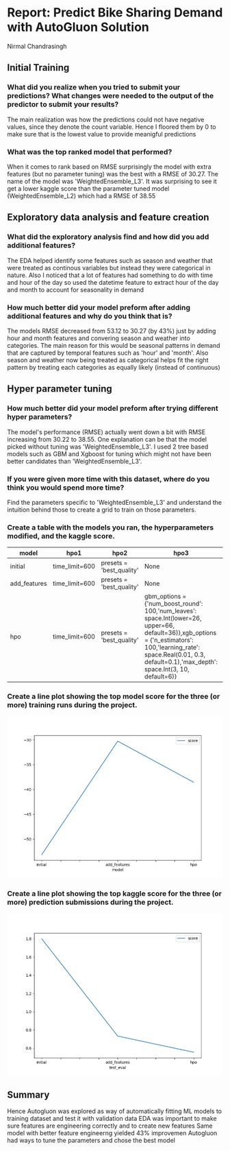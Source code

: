 # Report: Predict Bike Sharing Demand with AutoGluon Solution
Nirmal Chandrasingh

## Initial Training
### What did you realize when you tried to submit your predictions? What changes were needed to the output of the predictor to submit your results?
The main realization was how the predictions could not have negative values, since they denote the count variable. Hence I floored them by 0 to make sure that is the lowest value to provide meanigful predictions

### What was the top ranked model that performed?
When it comes to rank based on RMSE surprisingly the model with extra features (but no parameter tuning) was the best with a RMSE of 30.27. The name of the model was 'WeightedEnsemble_L3'. It was surprising to see it get a lower kaggle score than the parameter tuned model (WeightedEnsemble_L2) which had a RMSE of 38.55

## Exploratory data analysis and feature creation
### What did the exploratory analysis find and how did you add additional features?
The EDA helped identify some features such as season and weather that were treated as continous variables but instead they were categorical in nature. Also I noticed that a lot of features had something to do with time and hour of the day so used the datetime feature to extract hour of the day and month to account for seasonality in demand

### How much better did your model preform after adding additional features and why do you think that is?
The models RMSE decreased from 53.12 to 30.27 (by 43%) just by adding hour and month features and convering season and weather into categories. The main reason for this would be seasonal patterns in demand that are captured by temporal features such as 'hour' and 'month'. Also season and weather now being treated as categorical helps fit the right pattern by treating each categories as equally likely (instead of continuous) 

## Hyper parameter tuning
### How much better did your model preform after trying different hyper parameters?
The model's performance (RMSE) actually went down a bit with RMSE increasing from 30.22 to 38.55. One explanation can be that the model picked without tuning was 'WeightedEnsemble_L3'. I used 2 tree based models such as GBM and Xgboost for tuning which might not have been better candidates than 'WeightedEnsemble_L3'.  

### If you were given more time with this dataset, where do you think you would spend more time?
Find the parameters specific to 'WeightedEnsemble_L3' and understand the intuition behind those to create a grid to train on those parameters.

### Create a table with the models you ran, the hyperparameters modified, and the kaggle score.
|model|hpo1|hpo2|hpo3|score|
|--|--|--|--|--|
|initial|time_limit=600|presets = 'best_quality'|None|1.79927|
|add_features|time_limit=600|presets = 'best_quality'|None|0.73184|
|hpo|time_limit=600|presets = 'best_quality'|gbm_options = {'num_boost_round': 100,'num_leaves': space.Int(lower=26, upper=66, default=36)},xgb_options = {'n_estimators': 100,'learning_rate': space.Real(0.01, 0.3, default=0.1),'max_depth': space.Int(3, 10, default=6)}|0.55446|

### Create a line plot showing the top model score for the three (or more) training runs during the project.



![model_train_score.png](model_train_score.png)

### Create a line plot showing the top kaggle score for the three (or more) prediction submissions during the project.



![model_test_score.png](model_test_score.png)

## Summary
Hence Autogluon was explored as way of automatically fitting ML models to training dataset and test it with validation data
EDA was important to make sure features are engineering correctly and to create new features
Same model with better feature engineerng yielded 43% improvemen
Autogluon had ways to tune the parameters and chose the best model
